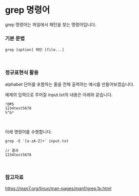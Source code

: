 # grep 명령어

grep 명령어는 파일에서 패턴을 찾는 명령어입니다.

### 기본 문법

`grep [option] 패턴 [file...]`

<br>

### 정규표현식 활용

alphabet 단어를 포함하는 줄을 전체 출력하는 예시를 만들어보겠습니다.

예제의 입력으로 주어질 input.txt의 내용은 아래와 같습니다.

```
!@#$
1234test5678
%^&*
```

<br>

아래 명령어를 수행합니다.

```shell
grep -E '[a-zA-Z]+' input.txt

// 결과
1234test5678
```

<br>

### 참고자료

https://man7.org/linux/man-pages/man1/grep.1p.html
